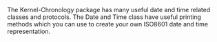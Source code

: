 The Kernel-Chronology package has many useful date and time related classes and protocols. The Date and Time class have useful printing methods which you can use to create your own ISO8601 date and time representation.